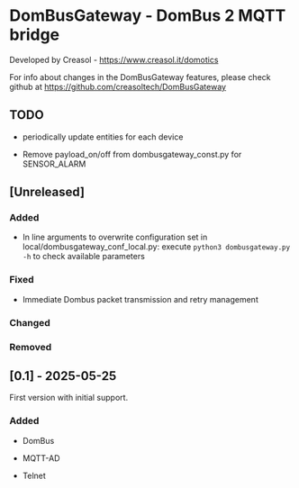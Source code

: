 # DomBusGateway - DomBus 2 MQTT bridge

Developed by Creasol - https://www.creasol.it/domotics

For info about changes in the DomBusGateway features, please check github at https://github.com/creasoltech/DomBusGateway

## TODO
* periodically update entities for each device

* Remove payload_on/off from dombusgateway_const.py for SENSOR_ALARM


## [Unreleased] 

### Added
* In line arguments to overwrite configuration set in local/dombusgateway_conf_local.py: execute ```python3 dombusgateway.py -h``` to check available parameters

### Fixed
* Immediate Dombus packet transmission and retry management

### Changed

### Removed

## [0.1] - 2025-05-25
First version with initial support.

### Added
* DomBus 

* MQTT-AD

* Telnet


